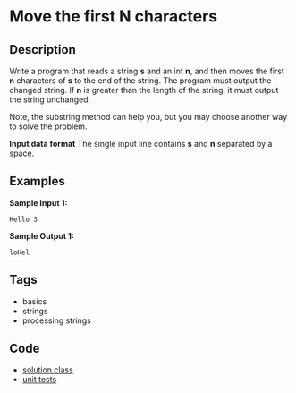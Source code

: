# Move the first N characters

## Description
Write a program that reads a string **s** and an int **n**, and then moves the first **n** characters of **s** to the end of the string. The program must output the changed string. If **n** is greater than the length of the string, it must output the string unchanged.

Note, the substring method can help you, but you may choose another way to solve the problem.

**Input data format**
The single input line contains **s** and **n** separated by a space.

## Examples
**Sample Input 1:**
```console
Hello 3
```

**Sample Output 1:**
```console
loHel
```

## Tags
- basics
- strings
- processing strings

## Code
- [solution class](./src/main/java/Solution.java)
- [unit tests](./src/test/java/SomeParamTest.java)